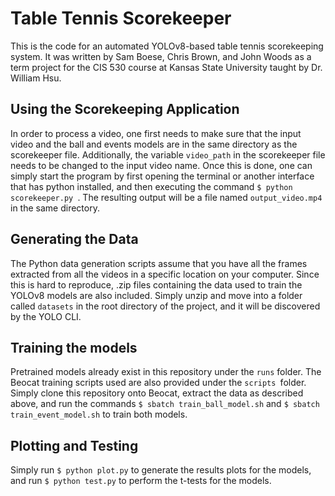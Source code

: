 # Table Tennis Scorekeeper

This is the code for an automated YOLOv8-based table tennis scorekeeping system. It was written by Sam Boese, Chris Brown, and John Woods as a term project for the CIS 530 course at Kansas State University taught by Dr. William Hsu.

## Using the Scorekeeping Application

In order to process a video, one first needs to make sure that the input video and the ball and events models are in the same directory as the scorekeeper file. Additionally, the variable `video_path` in the scorekeeper file needs to be changed to the input video name. Once this is done, one can simply start the program by first opening the terminal or another interface that has python installed, and then executing the command `$ python scorekeeper.py `. The resulting output will be a file named `output_video.mp4` in the same directory.

## Generating the Data

The Python data generation scripts assume that you have all the frames extracted from all the videos in a specific location on your computer. Since this is hard to reproduce, .zip files containing the data used to train the YOLOv8 models are also included. Simply unzip and move into a folder called `datasets` in the root directory of the project, and it will be discovered by the YOLO CLI.

## Training the models

Pretrained models already exist in this repository under the `runs` folder. The Beocat training scripts used are also provided under the `scripts `folder. Simply clone this repository onto Beocat, extract the data as described above, and run the commands `$ sbatch train_ball_model.sh` and `$ sbatch train_event_model.sh` to train both models.

## Plotting and Testing

Simply run `$ python plot.py` to generate the results plots for the models, and run `$ python test.py` to perform the t-tests for the models.
